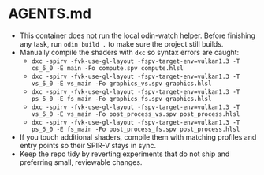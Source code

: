 # AGENTS.md
- This container does not run the local odin-watch helper. Before finishing any task, run `odin build .` to make sure the project still builds.
- Manually compile the shaders with `dxc` so syntax errors are caught:
  - `dxc -spirv -fvk-use-gl-layout -fspv-target-env=vulkan1.3 -T cs_6_0 -E main -Fo compute.spv compute.hlsl`
  - `dxc -spirv -fvk-use-gl-layout -fspv-target-env=vulkan1.3 -T vs_6_0 -E vs_main -Fo graphics_vs.spv graphics.hlsl`
  - `dxc -spirv -fvk-use-gl-layout -fspv-target-env=vulkan1.3 -T ps_6_0 -E fs_main -Fo graphics_fs.spv graphics.hlsl`
  - `dxc -spirv -fvk-use-gl-layout -fspv-target-env=vulkan1.3 -T vs_6_0 -E vs_main -Fo post_process_vs.spv post_process.hlsl`
  - `dxc -spirv -fvk-use-gl-layout -fspv-target-env=vulkan1.3 -T ps_6_0 -E fs_main -Fo post_process_fs.spv post_process.hlsl`
- If you touch additional shaders, compile them with matching profiles and entry points so their SPIR-V stays in sync.
- Keep the repo tidy by reverting experiments that do not ship and preferring small, reviewable changes.
